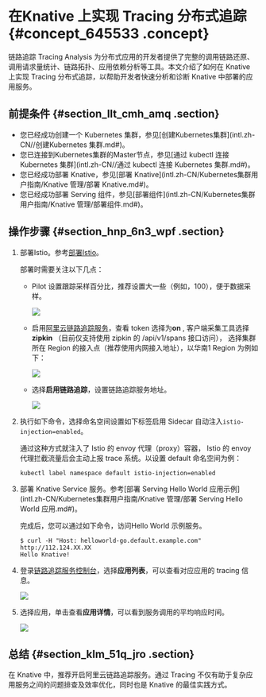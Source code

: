 # 在Knative 上实现 Tracing 分布式追踪 {#concept_645533 .concept}

链路追踪 Tracing Analysis 为分布式应用的开发者提供了完整的调用链路还原、调用请求量统计、链路拓扑、应用依赖分析等工具。本文介绍了如何在 Knative 上实现 Tracing 分布式追踪，以帮助开发者快速分析和诊断 Knative 中部署的应用服务。

## 前提条件 {#section_llt_cmh_amq .section}

-   您已经成功创建一个 Kubernetes 集群，参见[创建Kubernetes集群](intl.zh-CN//创建Kubernetes 集群.md#)。
-   您已连接到Kubernetes集群的Master节点，参见[通过 kubectl 连接 Kubernetes 集群](intl.zh-CN//通过 kubectl 连接 Kubernetes 集群.md#)。
-   您已经成功部署 Knative，参见[部署 Knative](intl.zh-CN/Kubernetes集群用户指南/Knative 管理/部署 Knative.md#)。
-   您已经成功部署 Serving 组件，参见[部署组件](intl.zh-CN/Kubernetes集群用户指南/Knative 管理/部署组件.md#)。

## 操作步骤 {#section_hnp_6n3_wpf .section}

1.  部署Istio。参考[部署Istio](intl.zh-CN/Kubernetes集群用户指南/Istio管理/部署Istio.md#)。

    部署时需要关注以下几点：

    -   Pilot 设置跟踪采样百分比，推荐设置大一些（例如，100），便于数据采样。

        ![](http://static-aliyun-doc.oss-cn-hangzhou.aliyuncs.com/assets/img/519140/156464524849240_zh-CN.png)

    -   启用[阿里云链路追踪服务](https://tracing-analysis.console.aliyun.com/)，查看 token 选择为**on** , 客户端采集工具选择**zipkin** （目前仅支持使用 zipkin 的 /api/v1/spans 接口访问）， 选择集群所在 Region 的接入点（推荐使用内网接入地址），以华南1 Region 为例如下：

        ![](http://static-aliyun-doc.oss-cn-hangzhou.aliyuncs.com/assets/img/519140/156464524949241_zh-CN.png)

    -   选择**启用链路追踪**，设置链路追踪服务地址。

        ![](http://static-aliyun-doc.oss-cn-hangzhou.aliyuncs.com/assets/img/519140/156464524949242_zh-CN.png)

2.  执行如下命令，选择命名空间设置如下标签启用 Sidecar 自动注入`istio-injection=enabled`。

    通过这种方式就注入了 Istio 的 envoy 代理（proxy）容器， Istio 的 envoy 代理拦截流量后会主动上报 trace 系统。以设置 default 命名空间为例：

    ``` {#codeblock_3w9_jnc_jk4}
    kubectl label namespace default istio-injection=enabled
    ```

3.  部署 Knative Service 服务。参考[部署 Serving Hello World 应用示例](intl.zh-CN/Kubernetes集群用户指南/Knative 管理/部署 Serving Hello World 应用.md#)。

    完成后，您可以通过如下命令，访问Hello World 示例服务。

    ``` {#codeblock_r9n_z01_exu}
    $ curl -H "Host: helloworld-go.default.example.com" http://112.124.XX.XX
    Hello Knative!
    ```

4.  登录[链路追踪服务控制台](https://tracing-analysis.console.aliyun.com)，选择**应用列表**，可以查看对应应用的 tracing 信息。

    ![](http://static-aliyun-doc.oss-cn-hangzhou.aliyuncs.com/assets/img/519140/156464524949243_zh-CN.png)

5.  选择应用，单击查看**应用详情**，可以看到服务调用的平均响应时间。

    ![](http://static-aliyun-doc.oss-cn-hangzhou.aliyuncs.com/assets/img/519140/156464524949244_zh-CN.png)


## 总结 {#section_klm_51q_jro .section}

在 Knative 中，推荐开启阿里云链路追踪服务。通过 Tracing 不仅有助于复杂应用服务之间的问题排查及效率优化，同时也是 Knative 的最佳实践方式。

